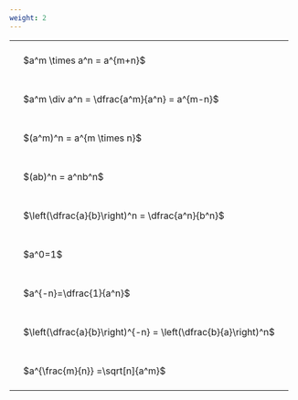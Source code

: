 ```yaml
---
weight: 2
---
```


<style type="text/css">
#T_62f1c th.col_heading {
  text-align: left;
  font-size: 1em;
}
#T_62f1c td {
  text-align: left;
  font-size: 1em;
  padding: 1.5em;
}
</style>
<table id="T_62f1c">
  <thead>
  </thead>
  <tbody>
    <tr>
      <td id="T_62f1c_row0_col0" class="data row0 col0" >$a^m \times a^n = a^{m+n}$</td>
    </tr>
    <tr>
      <td id="T_62f1c_row1_col0" class="data row1 col0" >$a^m \div a^n = \dfrac{a^m}{a^n} = a^{m-n}$</td>
    </tr>
    <tr>
      <td id="T_62f1c_row2_col0" class="data row2 col0" >$(a^m)^n = a^{m \times n}$</td>
    </tr>
    <tr>
      <td id="T_62f1c_row3_col0" class="data row3 col0" >$(ab)^n = a^nb^n$</td>
    </tr>
    <tr>
      <td id="T_62f1c_row4_col0" class="data row4 col0" >$\left(\dfrac{a}{b}\right)^n = \dfrac{a^n}{b^n}$</td>
    </tr>
    <tr>
      <td id="T_62f1c_row5_col0" class="data row5 col0" >$a^0=1$</td>
    </tr>
    <tr>
      <td id="T_62f1c_row6_col0" class="data row6 col0" >$a^{-n}=\dfrac{1}{a^n}$</td>
    </tr>
    <tr>
      <td id="T_62f1c_row7_col0" class="data row7 col0" >$\left(\dfrac{a}{b}\right)^{-n} = \left(\dfrac{b}{a}\right)^n$</td>
    </tr>
    <tr>
      <td id="T_62f1c_row8_col0" class="data row8 col0" >$a^{\frac{m}{n}} =\sqrt[n]{a^m}$</td>
    </tr>
  </tbody>
</table>
